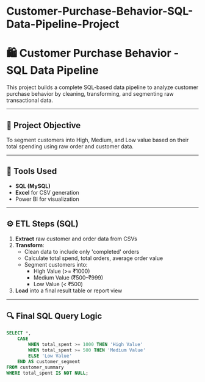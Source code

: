 # Customer-Purchase-Behavior-SQL-Data-Pipeline-Project
# 🛍️ Customer Purchase Behavior - SQL Data Pipeline

This project builds a complete SQL-based data pipeline to analyze customer purchase behavior by cleaning, transforming, and segmenting raw transactional data.

---

## 📌 Project Objective

To segment customers into High, Medium, and Low value based on their total spending using raw order and customer data.

---


## 🧩 Tools Used

- **SQL (MySQL)**
- **Excel** for CSV generation
- Power BI  for visualization

---

## ⚙️ ETL Steps (SQL)

1. **Extract** raw customer and order data from CSVs
2. **Transform**:
   - Clean data to include only 'completed' orders
   - Calculate total spend, total orders, average order value
   - Segment customers into:
     - High Value (>= ₹1000)
     - Medium Value (₹500–₹999)
     - Low Value (< ₹500)
3. **Load** into a final result table or report view

---

## 🔍 Final SQL Query Logic

```sql
SELECT *,
    CASE 
        WHEN total_spent >= 1000 THEN 'High Value'
        WHEN total_spent >= 500 THEN 'Medium Value'
        ELSE 'Low Value'
    END AS customer_segment
FROM customer_summary
WHERE total_spent IS NOT NULL;
